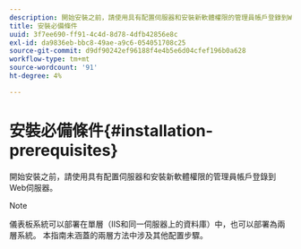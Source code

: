 ```yaml
---
description: 開始安裝之前，請使用具有配置伺服器和安裝新軟體權限的管理員帳戶登錄到Web伺服器。
title: 安裝必備條件
uuid: 3f7ee690-ff91-4c4d-8d78-4dfb42856e8c
exl-id: da9836eb-bbc8-49ae-a9c6-054051708c25
source-git-commit: d9df90242ef96188f4e4b5e6d04cfef196b0a628
workflow-type: tm+mt
source-wordcount: '91'
ht-degree: 4%

---
```


# 安裝必備條件{#installation-prerequisites}

開始安裝之前，請使用具有配置伺服器和安裝新軟體權限的管理員帳戶登錄到Web伺服器。

>[!NOTE]
>
>儀表板系統可以部署在單層（IIS和同一伺服器上的資料庫）中，也可以部署為兩層系統。 本指南未涵蓋的兩層方法中涉及其他配置步驟。
